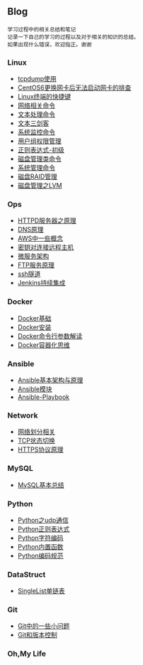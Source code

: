## Blog
   	学习过程中的相关总结和笔记
	记录一下自己的学习的过程以及对于相关的知识的总结。
	如果出现什么错误，欢迎指正。谢谢

### Linux
- [tcpdump使用](https://github.com/ihuangch/blog/blob/master/Linux/20180606-tcpdump使用.md)
- [CentOS6更换网卡后无法启动网卡的排查](https://github.com/ihuangch/blog/blob/master/Linux/20180803-CentOS6更换网卡后无法启动网卡的排查.md)
- [Linux终端的快捷键](https://github.com/ihuangch/blog/blob/master/Linux/20180810-Linux终端的快捷键.md)
- [网络相关命令](https://github.com/ihuangch/blog/blob/master/Linux/20180913-网络相关命令.md)
- [文本处理命令](https://github.com/ihuangch/blog/blob/master/Linux/20180918-文本处理命令.md)
- [文本三剑客](https://github.com/ihuangch/blog/blob/master/Linux/20181011-文本三剑客.md)
- [系统监控命令](https://github.com/ihuangch/blog/blob/master/Linux/20181012-系统监控命令.md)
- [用户组权限管理](https://github.com/ihuangch/blog/blob/master/Linux/20181012-用户组权限管理命令.md)
- [正则表达式-初级](https://github.com/ihuangch/blog/blob/master/Linux/20181105-)
- [磁盘管理类命令](https://github.com/ihuangch/blog/blob/master/Linux/20181125-磁盘相关命令.md)
- [系统管理命令](https://github.com/ihuangch/blog/blob/master/Linux/20181127-系统管理命令.md)
- [磁盘RAID管理](https://github.com/ihuangch/blog/blob/master/Linux/20181127-磁盘RAID管理.md)
- [磁盘管理之LVM](https://github.com/ihuangch/blog/blob/master/Linux/20181209-磁盘管理之LVM.md)

### Ops
- [HTTPD服务器之原理](https://github.com/ihuangch/blog/blob/master/Ops/20180524-httpd知识.md)
- [DNS原理](https://github.com/ihuangch/blog/blob/master/Ops/20180625-DNS原理.md)
- [AWS中一些概念](https://github.com/ihuangch/blog/blob/master/Ops/20180827-AWS一些概念.md)
- [密钥对连接远程主机](https://github.com/ihuangch/blog/blob/master/Ops/20180831-密钥连接远程主机.md)
- [微服务架构](https://github.com/ihuangch/blog/blob/master/Ops/2018113-ssh隧道.md)
- [FTP服务原理]()
- [ssh隧道](https://github.com/ihuangch/blog/blob/master/Ops/20181113-ssh隧道.md)
- [Jenkins持续集成](https://github.com/ihuangch/blog/blob/master/Ops/20181129-Jenkins持续集成.md)

### Docker
- [Docker基础](https://github.com/ihuangch/blog/blob/master/Docker/20181107-docker基础.md)
- [Docker安装](https://github.com/ihuangch/blog/blob/master/Docker/20181110-docker安装.md)
- [Docker命令行参数解读](https://github.com/ihuangch/blog/blob/master/Dokcer/20181114-docker命令行参数.md)
- [Docker容器化思维](https://github.com/ihuangch/blog/blob/master/Docker/20181126-docker容器化思维.md)

### Ansible
- [Ansible基本架构与原理](https://github.com/ihuangch/blog/blob/master/Ansible/20181115-Ansible基本架构与原理.md)
- [Ansible模块](https://github.com/ihuangch/blog/blob/master/Ansible/20181118-Ansible模块.md)
- [Ansible-Playbook](https://github.com/ihuangch/blog/blob/master/Ansible/20181119-Ansible-playbook.md)

### Network
- [网络划分相关](https://github.com/ihuangch/blog/blob/master/Network/20180915-网络划分相关.md)
- [TCP状态切换](https://github.com/ihuangch/blog/blob/master/Network/20180918-TCP状态切换.md)
- [HTTPS协议原理](https://github.com/ihuangch/blog/blob/master/Network/20181103-https协议原理.md)

### MySQL
- [MySQL基本总结]()

### Python
- [Python之udp通信](https://github.com/ihuangch/blog/blob/master/Python/20180424-Python之udp通信.md)
- [Python正则表达式](https://github.com/ihuangch/blog/blob/master/Python/20180439-Python之正则表达式.md)
- [Python字符编码](https://github.com/ihuangch/blog/blob/master/Python/20180506-Python字符编码问题.md)
- [Python内置函数](https://github.com/ihuangch/blog/blob/master/Python/20180513-Python常见内置函数.md)
- [Python编码规范](https://github.com/ihuangch/blog/blob/master/Python/20180515-Python编码规范.md)
	
### DataStruct
- [SingleList单链表](https://github.com/ihuangch/blog/blob/master/DataStruct/)

### Git
- [Git中的一些小问题](https://github.com/ihuangch/blog/blob/master/Git/20180813-Git中遇到的小问题.md)
- [Git和版本控制](https://github.com/ihuangch/blog/blob/master/Git/20181111-Git和版本控制.md)

### Oh,My Life

